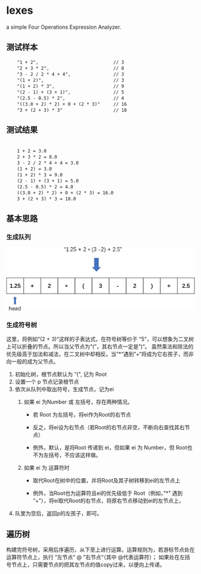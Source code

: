 # lexes

a simple Four Operations Expression Analyzer.

## 测试样本

```text
    "1 + 2",                            // 3
    "2 + 3 * 2",                        // 8
    "3 - 2 / 2 * 4 + 4",                // 3
    "(1 + 2)",                          // 3
    "(1 + 2) * 3",                      // 9
    "(2 - 1) + (3 + 1)",                // 5
    "(2.5 - 0.5) * 2",                  // 4
    "((3.0 + 2) * 2) + 0 + (2 * 3)"     // 16
    "3 + (2 + 3) * 3"                   // 18

```

## 测试结果

```text

    1 + 2 = 3.0
    2 + 3 * 2 = 8.0
    3 - 2 / 2 * 4 + 4 = 3.0
    (1 + 2) = 3.0
    (1 + 2) * 3 = 9.0
    (2 - 1) + (3 + 1) = 5.0
    (2.5 - 0.5) * 2 = 4.0
    ((3.0 + 2) * 2) + 0 + (2 * 3) = 16.0
    3 + (2 + 3) * 3 = 18.0

```

## 基本思路

### 生成队列

![生成队列](assets/created-symbols-queue.png)

### 生成符号树

这里，将例如“(2 + 3)”这样的子表达式，在符号树等价于 “5”，可以想象为二叉树上可以折叠的节点。所以当父节点为“(”，其右节点一定是”)“。
虽然乘法和除法的优先级高于加法和减法，在二叉树中却相反。当”*“遇到”+“将成为它右孩子，而非向一般的成为父节点。

1. 初始化树，根节点默认为 “(", 记为 Root
2. 设置一个 p 节点记录根节点
3. 依次从队列中取出符号，生成节点，记为ei
   1. 如果 ei 为Number 或 左括号，存在两种情况。

       - 若 Root 为左括号，将ei作为Root的右节点

      - 反之，将ei设为右节点（若Root的右节点非空，不断向右查找其右节点）
      
      - 例外，默认，是将Root 传递到 ei，但如果 ei 为 Number，但 Root也不为左括号，不应该这样做。

   2. 如果 ei 为 运算符时

      - 取代Root在树中的位置，并将Root及其子树转移到ei的左节点上

      - 例外，当Root也为运算符且ei的优先级低于 Root（例如，”*” 遇到 “+”），将ei取代Root的右节点，将原右节点移动到ei的左节点上，
4. 队里为空后，返回p的左孩子，即可。

## 遍历树

构建完符号树，采用后序遍历，从下至上进行运算。运算规则为，若游标节点处在运算符节点上，执行 ”左节点“ @ ”右节点“（其中 @代表运算符）；
如果处在左括号节点上，只需要节点的把其左节点的值copy过来，以便向上传递。